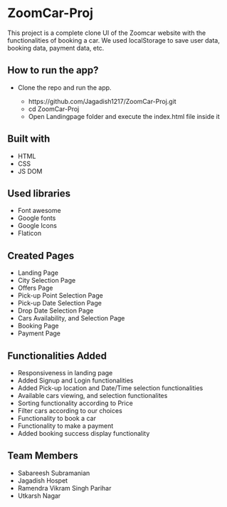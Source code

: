 # ZoomCar-Proj
This project is a complete clone UI of the Zoomcar website with the functionalities of booking a car. We used localStorage to save user data, booking data, payment data, etc.

## How to run the app?
<ul>
  <li>Clone the repo and run the app.</li>
  <ul>
    <li>https://github.com/Jagadish1217/ZoomCar-Proj.git</li>
    <li>cd ZoomCar-Proj</li>
    <li>Open Landingpage folder and execute the index.html file inside it</li>
  </ul>
</ul>

## Built with
<ul>
  <li>HTML</li>
  <li>CSS</li>
  <li>JS DOM</li>
</ul>

## Used libraries
<ul>
  <li>Font awesome</li>
  <li>Google fonts</li>
  <li>Google Icons</li>
  <li>Flaticon</li>
</ul>

## Created Pages 
<ul>
  <li>Landing Page</li>
  <li>City Selection Page</li>
  <li>Offers Page</li>
  <li>Pick-up Point Selection Page</li>
  <li>Pick-up Date Selection Page</li>
  <li>Drop Date Selection Page</li>
  <li>Cars Availability, and Selection Page</li>
  <li>Booking Page</li>
  <li>Payment Page</li>
</ul>

## Functionalities Added
<ul>
  <li>Responsiveness in landing page</li>
  <li>Added Signup and Login functionalities</li>
  <li>Added Pick-up location and Date/Time selection functionalities</li>
  <li>Available cars viewing, and selection functionalites</li>
  <li>Sorting functionality according to Price</li>
  <li>Filter cars according to our choices</li>
  <li>Functionality to book a car</li>
  <li>Functionality to make a payment</li>
  <li>Added booking success display functionality</li>
</ul>

## Team Members 
<ul>
  <li>Sabareesh Subramanian</li>
  <li>Jagadish Hospet</li>
  <li>Ramendra Vikram Singh Parihar</li>
  <li>Utkarsh Nagar</li>
</ul>

